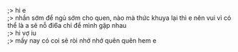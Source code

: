 ;> hi e<br>
;> nhắn sớm để ngủ sớm cho quen, nào mà thức khuya lại thì e nên vui vì có thể là a sẽ nỗ đi6a chỉ để mình gặp nhau<br>
;> hi vợ iu<br>
;> mấy nay có coi sẽ ròi nhớ nhớ quên quên hem e
